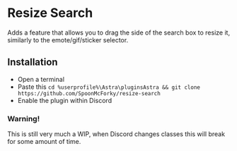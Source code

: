 # Resize Search
 Adds a feature that allows you to drag the side of the search box to resize it, similarly to the emote/gif/sticker selector.

 ## Installation
 - Open a terminal
 - Paste this `cd %userprofile%\Astra\pluginsAstra && git clone https://github.com/SpoonMcForky/resize-search`
 - Enable the plugin within Discord

 ### Warning!
 This is still very much a WIP, when Discord changes classes this will break for some amount of time.

